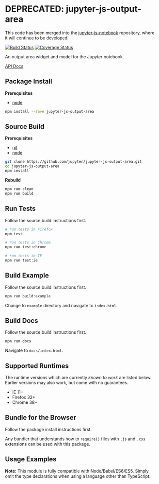 DEPRECATED: jupyter-js-output-area
==================================

This code has been merged into the [jupyter-js-notebook](https://github.com/jupyter/jupyter-js-notebook) repository, where it will continue to be developed.

[![Build Status](https://travis-ci.org/jupyter/jupyter-js-output-area.svg)](https://travis-ci.org/jupyter/jupyter-js-output-area?branch=master)
[![Coverage Status](https://coveralls.io/repos/jupyter/jupyter-js-output-area/badge.svg?branch=master&service=github)](https://coveralls.io/github/jupyter/jupyter-js-output-area?branch=master)

An output area widget and model for the Jupyter notebook.

[API Docs](http://jupyter.github.io/jupyter-js-output-area/)


Package Install
---------------

**Prerequisites**
- [node](http://nodejs.org/)

```bash
npm install --save jupyter-js-output-area
```


Source Build
------------

**Prerequisites**
- [git](http://git-scm.com/)
- [node](http://nodejs.org/)

```bash
git clone https://github.com/jupyter/jupyter-js-output-area.git
cd jupyter-js-output-area
npm install
```

**Rebuild**
```bash
npm run clean
npm run build
```


Run Tests
---------

Follow the source build instructions first.

```bash
# run tests in Firefox
npm test

# run tests in Chrome
npm run test:chrome

# run tests in IE
npm run test:ie
```


Build Example
-------------

Follow the source build instructions first.

```bash
npm run build:example
```

Change to `example` directory and navigate to `index.html`.


Build Docs
----------

Follow the source build instructions first.

```bash
npm run docs
```

Navigate to `docs/index.html`.


Supported Runtimes
------------------

The runtime versions which are currently *known to work* are listed below.
Earlier versions may also work, but come with no guarantees.

- IE 11+
- Firefox 32+
- Chrome 38+


Bundle for the Browser
----------------------

Follow the package install instructions first.

Any bundler that understands how to `require()` files with `.js` and `.css`
extensions can be used with this package.


Usage Examples
--------------

**Note:** This module is fully compatible with Node/Babel/ES6/ES5. Simply
omit the type declarations when using a language other than TypeScript.
